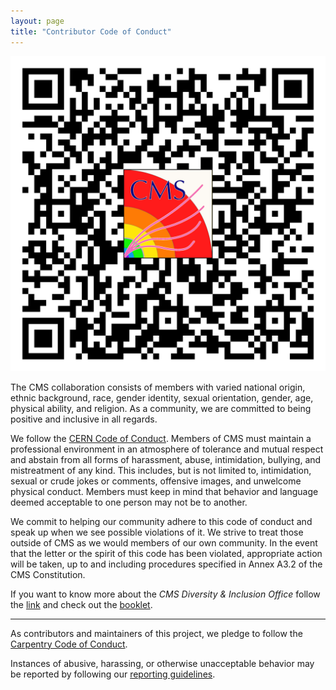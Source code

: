 ```yaml
---
layout: page
title: "Contributor Code of Conduct"
---
```


![](fig/QRCode_CodeOfConduct.png)

The CMS collaboration consists of members with varied national origin, ethnic background, race, gender identity, sexual orientation, gender, age, physical ability, and religion. As a community, we are committed to being positive and inclusive in all regards.

We follow the [CERN Code of Conduct](https://hr-dep.web.cern.ch/content/code-of-conduct). Members of CMS must maintain a professional environment in an atmosphere of tolerance and mutual respect and abstain from all forms of harassment, abuse, intimidation, bullying, and mistreatment of any kind. This includes, but is not limited to, intimidation, sexual or crude jokes or comments, offensive images, and unwelcome physical conduct. Members must keep in mind that behavior and language deemed acceptable to one person may not be to another.

We commit to helping our community adhere to this code of conduct and speak up when we see possible violations of it. We strive to treat those outside of CMS as we would members of our own community. In the event that the letter or the spirit of this code has been violated, appropriate action will be taken, up to and including procedures specified in Annex A3.2 of the CMS Constitution.

If you want to know more about the *CMS Diversity & Inclusion Office* follow the [link](https://twiki.cern.ch/twiki/bin/view/CMSPublic/CMSDiversityOffice) and check out the [booklet](https://heyzine.com/flip-book/00f6546b1c.html).


---

As contributors and maintainers of this project,
we pledge to follow the [Carpentry Code of Conduct][coc].

Instances of abusive, harassing, or otherwise unacceptable behavior
may be reported by following our [reporting guidelines][coc-reporting].

[coc]: https://docs.carpentries.org/topic_folders/policies/code-of-conduct.html
[coc-reporting]: https://docs.carpentries.org/topic_folders/policies/incident-reporting.html
